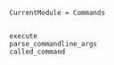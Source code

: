 ```@meta
CurrentModule = Commands
```

```@contents
```

```@docs
execute
parse_commandline_args
called_command
```
